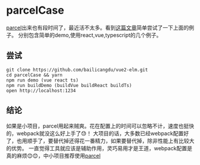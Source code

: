 # parcelCase
	
[parcel](http://www.css88.com/doc/parcel/getting_started.html)出来也有段时间了，最近活不太多。看到[这篇文章](http://www.css88.com/archives/9187)简单尝试了一下上面的例子。
分别包含简单的demo,使用react,vue,typescript的几个例子。

## 尝试
	
	git clone https://github.com/bailicangdu/vue2-elm.git  
	cd parcelCase && yarn 
	npm run demo (vue react ts) 
	npm run buildDemo (buildVue buildReact buildTs)
	open http://localhost:1234 

## 结论

如果是小项目，parcel用起来贼爽。花在配置上的时间可以忽略不计，速度也挺快的，webpack就没这么好上手了😓！
大项目的话，大多数已经webpack配置好了，也用顺手了，要替代掉还得花一番精力，如果要替代掉，除非性能上有比较大的优势。
一直觉得工具就应该是辅助作用，灵巧易用才是王道，webpack配置是真的麻烦😊😊，中小项目推荐使用[parcel](http://www.css88.com/doc/parcel/getting_started.html)
